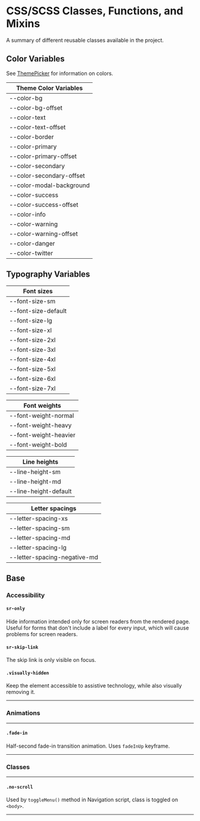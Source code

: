 # CSS/SCSS Classes, Functions, and Mixins

A summary of different reusable classes available in the project.

## Color Variables

See [ThemePicker](./THEME_PICKER.md) for information on colors.

| Theme Color Variables |
| --- |
| --color-bg |
| --color-bg-offset |
| --color-text |
| --color-text-offset |
| --color-border |
| --color-primary |
| --color-primary-offset |
| --color-secondary |
| --color-secondary-offset |
| --color-modal-background |
| --color-success |
| --color-success-offset |
| --color-info |
| --color-warning |
| --color-warning-offset |
| --color-danger |
| --color-twitter |

## Typography Variables

| Font sizes |
| --- |
| --font-size-sm |
| --font-size-default |
| --font-size-lg |
| --font-size-xl |
| --font-size-2xl |
| --font-size-3xl |
| --font-size-4xl |
| --font-size-5xl |
| --font-size-6xl |
| --font-size-7xl |

| Font weights |
| --- |
| --font-weight-normal |
| --font-weight-heavy |
| --font-weight-heavier |
| --font-weight-bold |

| Line heights |
| --- |
| --line-height-sm |
| --line-height-md |
| --line-height-default |

|  Letter spacings |
| --- |
| --letter-spacing-xs |
| --letter-spacing-sm |
| --letter-spacing-md |
| --letter-spacing-lg |
| --letter-spacing-negative-md |

## Base

### Accessibility

#### `sr-only`

Hide information intended only for screen readers from the rendered page. Useful for forms that don't include a label for every input, which will cause problems for screen readers.

#### `sr-skip-link`

The skip link is only visible on focus.

#### `.visually-hidden`

Keep the element accessible to assistive technology, while also visually removing it.

---

### Animations

---

#### `.fade-in`

Half-second fade-in transition animation. Uses `fadeInUp` keyframe.

---

### Classes

---

#### `.no-scroll`

Used by `toggleMenu()` method in Navigation script, class is toggled on `<body>`.

---
